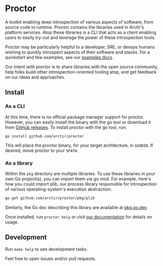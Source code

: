 # Proctor

A toolkit enabling deep introspection of various aspects of software, from
source code to runtime. Proctor contains the libraries used in Arctir's platform
services. Atop these libraries is a CLI that acts as a client enabling users to
easily try-out and leverage the power of these introspection tools.

Proctor may be particularly helpful to a developer, SRE, or devops humans
wishing to quickly introspect aspects of their software and stacks. For a
quickstart and few examples, see our [examples docs](docs/examples).

Our intent with proctor is to share libraries with the open source community,
help folks build other introspection-oriented tooling atop, and get feedback on
our ideas and approaches.

## Install

### As a CLI

At this time, there is no official package manager support for proctor. However,
you can easily install the binary with the go tool or download it from [GitHub
releases](https://github.com/arctir/proctor/releases). To install proctor with
the go tool, run:

```
go install github.com/arctir/proctor
```

This will place the proctor binary, for your target architecture, in `$GOBIN`.
If desired, move proctor to your `$PATH`.

### As a library

Within the `pkg` directory are multiple libraries. To use these libraries in
your own Go project(s), you can import them via go mod. For example, here's how
you could import plib, our process library responsible for introspection of
various operating-system's execution abstraction:

```sh
go get github.com/arctir/proctor/pkg/plib
```

Similarly, the Go doc describing this library are available at
[pkg.go.dev](https://pkg.go.dev/github.com/arctir/proctor/pkg/plib).

Once installed, run `proctor help` or visit [our documentation](docs/examples) for details on
usage.

## Development

Run `make help` to see development tasks.

Feel free to open issues and/or pull requests.

